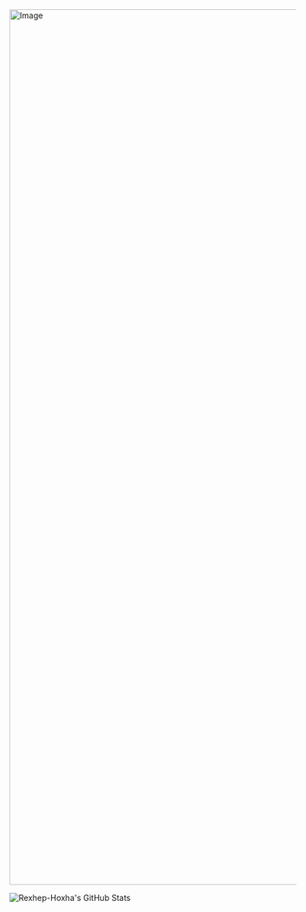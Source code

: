<img width="1024" height="1536" alt="Image" src="https://github.com/user-attachments/assets/2d786ef2-381c-47a8-a040-9544c040dba3" />



![Rexhep-Hoxha's GitHub Stats](https://github-readme-stats.vercel.app/api?username=Rexhep12&show_icons=true&theme=radical)

